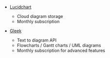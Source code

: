 - [Lucidchart][1]
  - Cloud diagram storage
  - Monthly subscription

- [Gleek][2]
  - Text to diagram API
  - Flowcharts / Gantt charts / UML diagrams
  - Monthly subscription for advanced features

  [1]: https://lucid.app/users/login#/login
  [2]: https://app.gleek.io/
